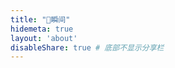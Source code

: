 ```yaml
---
title: "💬瞬间"
hidemeta: true
layout: 'about'
disableShare: true # 底部不显示分享栏
---
```



<div id="bber"></div>


<script src="https://fastly.jsdelivr.net/npm/marked/marked.min.js"></script>
<!--<script src="https://unpkg.com/meting@2.0.1/dist/Meting.min.js"></script>-->
<script src="https://fastly.jsdelivr.net/gh/Tokinx/Lately/lately.min.js"></script>
<script src="https://fastly.jsdelivr.net/gh/wemsx/wemsx.github.io/bb-lmm-wemsx.js"></script>

